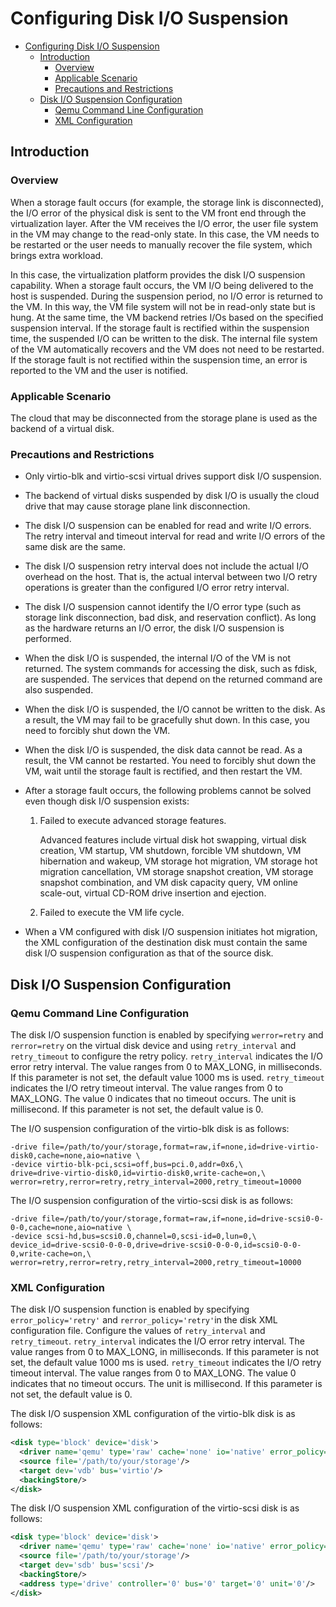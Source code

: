 # Configuring Disk I/O Suspension

<!-- TOC -->

- [Configuring Disk I/O Suspension](#configuring-disk-io-suspension)
    - [Introduction](#introduction)
        - [Overview](#overview)
        - [Applicable Scenario](#applicable-scenario)
        - [Precautions and Restrictions](#precautions-and-restrictions)
    - [Disk I/O Suspension Configuration](#disk-io-suspension-configuration)
        - [Qemu Command Line Configuration](#qemu-command-line-configuration)
        - [XML Configuration](#xml-configuration)

<!-- /TOC -->

## Introduction

### Overview

When a storage fault occurs (for example, the storage link is disconnected), the I/O error of the physical disk is sent to the VM front end through the virtualization layer. After the VM receives the I/O error, the user file system in the VM may change to the read-only state. In this case, the VM needs to be restarted or the user needs to manually recover the file system, which brings extra workload.

In this case, the virtualization platform provides the disk I/O suspension capability. When a storage fault occurs, the VM I/O being delivered to the host is suspended. During the suspension period, no I/O error is returned to the VM. In this way, the VM file system will not be in read-only state but is hung. At the same time, the VM backend retries I/Os based on the specified suspension interval. If the storage fault is rectified within the suspension time, the suspended I/O can be written to the disk. The internal file system of the VM automatically recovers and the VM does not need to be restarted. If the storage fault is not rectified within the suspension time, an error is reported to the VM and the user is notified.

### Applicable Scenario

The cloud that may be disconnected from the storage plane is used as the backend of a virtual disk.

### Precautions and Restrictions

- Only virtio-blk and virtio-scsi virtual drives support disk I/O suspension.

- The backend of virtual disks suspended by disk I/O is usually the cloud drive that may cause storage plane link disconnection.

- The disk I/O suspension can be enabled for read and write I/O errors. The retry interval and timeout interval for read and write I/O errors of the same disk are the same.

- The disk I/O suspension retry interval does not include the actual I/O overhead on the host. That is, the actual interval between two I/O retry operations is greater than the configured I/O error retry interval.

- The disk I/O suspension cannot identify the I/O error type (such as storage link disconnection, bad disk, and reservation conflict). As long as the hardware returns an I/O error, the disk I/O suspension is performed.

- When the disk I/O is suspended, the internal I/O of the VM is not returned. The system commands for accessing the disk, such as fdisk, are suspended. The services that depend on the returned command are also suspended.

- When the disk I/O is suspended, the I/O cannot be written to the disk. As a result, the VM may fail to be gracefully shut down. In this case, you need to forcibly shut down the VM.

- When the disk I/O is suspended, the disk data cannot be read. As a result, the VM cannot be restarted. You need to forcibly shut down the VM, wait until the storage fault is rectified, and then restart the VM.

- After a storage fault occurs, the following problems cannot be solved even though disk I/O suspension exists:

  1. Failed to execute advanced storage features.

     Advanced features include virtual disk hot swapping, virtual disk creation, VM startup, VM shutdown, forcible VM shutdown, VM hibernation and wakeup, VM storage hot migration, VM storage hot migration cancellation, VM storage snapshot creation, VM storage snapshot combination, and VM disk capacity query, VM online scale-out, virtual CD-ROM drive insertion and ejection.

  2. Failed to execute the VM life cycle.

- When a VM configured with disk I/O suspension initiates hot migration, the XML configuration of the destination disk must contain the same disk I/O suspension configuration as that of the source disk.

## Disk I/O Suspension Configuration

### Qemu Command Line Configuration

The disk I/O suspension function is enabled by specifying `werror=retry` and `rerror=retry` on the virtual disk device and using `retry_interval` and `retry_timeout` to configure the retry policy. `retry_interval` indicates the I/O error retry interval. The value ranges from 0 to MAX_LONG, in milliseconds. If this parameter is not set, the default value 1000 ms is used. `retry_timeout` indicates the I/O retry timeout interval. The value ranges from 0 to MAX_LONG. The value 0 indicates that no timeout occurs. The unit is millisecond. If this parameter is not set, the default value is 0.

The I/O suspension configuration of the virtio-blk disk is as follows:

```shell
-drive file=/path/to/your/storage,format=raw,if=none,id=drive-virtio-disk0,cache=none,aio=native \
-device virtio-blk-pci,scsi=off,bus=pci.0,addr=0x6,\
drive=drive-virtio-disk0,id=virtio-disk0,write-cache=on,\
werror=retry,rerror=retry,retry_interval=2000,retry_timeout=10000
```

The I/O suspension configuration of the virtio-scsi disk is as follows:

```shell
-drive file=/path/to/your/storage,format=raw,if=none,id=drive-scsi0-0-0-0,cache=none,aio=native \
-device scsi-hd,bus=scsi0.0,channel=0,scsi-id=0,lun=0,\
device_id=drive-scsi0-0-0-0,drive=drive-scsi0-0-0-0,id=scsi0-0-0-0,write-cache=on,\
werror=retry,rerror=retry,retry_interval=2000,retry_timeout=10000
```

### XML Configuration

The disk I/O suspension function is enabled by specifying `error_policy='retry'` and `rerror_policy='retry'`in the disk XML configuration file. Configure the values of `retry_interval` and `retry_timeout`. `retry_interval` indicates the I/O error retry interval. The value ranges from 0 to MAX_LONG, in milliseconds. If this parameter is not set, the default value 1000 ms is used. `retry_timeout` indicates the I/O retry timeout interval. The value ranges from 0 to MAX_LONG. The value 0 indicates that no timeout occurs. The unit is millisecond. If this parameter is not set, the default value is 0.

The disk I/O suspension XML configuration of the virtio-blk disk is as follows:

```xml
<disk type='block' device='disk'>
  <driver name='qemu' type='raw' cache='none' io='native' error_policy='retry' rerror_policy='retry' retry_interval='2000' retry_timeout='10000'/>
  <source file='/path/to/your/storage'/>
  <target dev='vdb' bus='virtio'/>
  <backingStore/>
</disk>
```

The disk I/O suspension XML configuration of the virtio-scsi disk is as follows:

```xml
<disk type='block' device='disk'>
  <driver name='qemu' type='raw' cache='none' io='native' error_policy='retry' rerror_policy='retry' retry_interval='2000' retry_timeout='10000'/>
  <source file='/path/to/your/storage'/>
  <target dev='sdb' bus='scsi'/>
  <backingStore/>
  <address type='drive' controller='0' bus='0' target='0' unit='0'/>
</disk>
```
